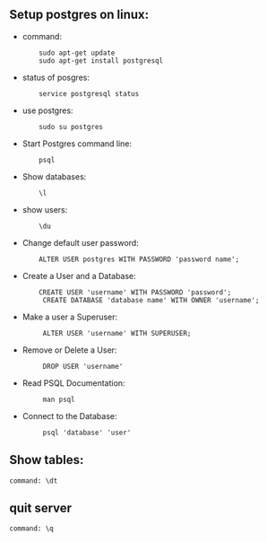 ## Setup postgres on linux:
 * command: 

           sudo apt-get update
           sudo apt-get install postgresql

 * status of posgres:

           service postgresql status

 * use postgres:

           sudo su postgres

 * Start Postgres command line:

           psql

 * Show databases:

           \l
 * show users:

           \du

 * Change default user password:

           ALTER USER postgres WITH PASSWORD 'password name';

 * Create a User and a Database:
   
           CREATE USER 'username' WITH PASSWORD 'password';
            CREATE DATABASE 'database name' WITH OWNER 'username';

 * Make a user a Superuser:

            ALTER USER 'username' WITH SUPERUSER;

 * Remove or Delete a User:
            
            DROP USER 'username'
 * Read PSQL Documentation:
            
            man psql

 * Connect to the Database:

            psql 'database' 'user'


## Show tables:
    command: \dt

## quit server
    command: \q